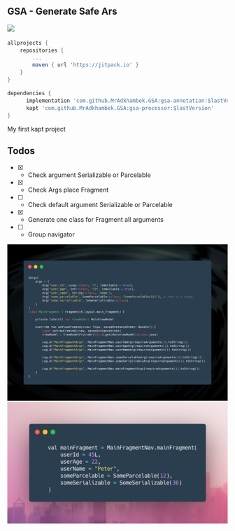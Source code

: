 ## GSA - Generate Safe Ars
[![](https://jitpack.io/v/MrAdkhambek/GSA.svg)](https://jitpack.io/#MrAdkhambek/GSA)


```gradle
allprojects {
    repositories {
        ...
        maven { url 'https://jitpack.io' }
    }
}
```

```gradle
dependencies {
      implementation 'com.github.MrAdkhambek.GSA:gsa-annotation:$lastVersion'
      kapt 'com.github.MrAdkhambek.GSA:gsa-processor:$lastVersion'
}
```

My first kapt project

## Todos
- [x] - Check argument Serializable or Parcelable
- [x] - Check Args place Fragment
- [ ] - Check default argument Serializable or Parcelable 
- [x] - Generate one class for Fragment all arguments
- [ ] - Group navigator


![Image](media/1.png)
![Image](media/2.png)
